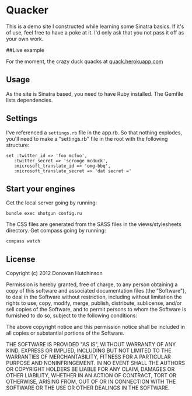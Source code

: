 # Quacker

This is a demo site I constructed while learning some Sinatra basics. If it's of use, feel free to have a poke at it. I'd only ask that you not pass it off as your own work.

##Live example

For the moment, the crazy duck quacks at [quack.herokuapp.com](http://quack.herokuapp.com)

## Usage

As the site is Sinatra based, you need to have Ruby installed. The Gemfile lists dependencies.

## Settings

I've referenced a <code>settings.rb</code> file in the app.rb. So that nothing explodes, you'll need to make a "settings.rb" file in the root with the following structure:

    set :twitter_id => 'foo mcfoo',
       :twitter_secret => 'scrooge mcduck',
       :microsoft_translate_id => 'omg-bbq',
       :microsoft_translate_secret => 'dat secret ='

## Start your engines

Get the local server going by running:

    bundle exec shotgun config.ru
    
The CSS files are generated from the SASS files in the views/stylesheets directory. Get compass going by running:

    compass watch

## License

Copyright (c) 2012 Donovan Hutchinson

Permission is hereby granted, free of charge, to any person obtaining a copy of this software and associated documentation files (the "Software"), to deal in the Software without restriction, including without limitation the rights to use, copy, modify, merge, publish, distribute, sublicense, and/or sell copies of the Software, and to permit persons to whom the Software is furnished to do so, subject to the following conditions:

The above copyright notice and this permission notice shall be included in all copies or substantial portions of the Software.

THE SOFTWARE IS PROVIDED "AS IS", WITHOUT WARRANTY OF ANY KIND, EXPRESS OR IMPLIED, INCLUDING BUT NOT LIMITED TO THE WARRANTIES OF MERCHANTABILITY, FITNESS FOR A PARTICULAR PURPOSE AND NONINFRINGEMENT. IN NO EVENT SHALL THE AUTHORS OR COPYRIGHT HOLDERS BE LIABLE FOR ANY CLAIM, DAMAGES OR OTHER LIABILITY, WHETHER IN AN ACTION OF CONTRACT, TORT OR OTHERWISE, ARISING FROM, OUT OF OR IN CONNECTION WITH THE SOFTWARE OR THE USE OR OTHER DEALINGS IN THE SOFTWARE.